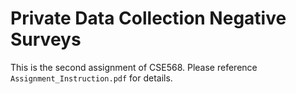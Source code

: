 # Private Data Collection Negative Surveys

This is the second assignment of CSE568. Please reference `Assignment_Instruction.pdf` for details.
